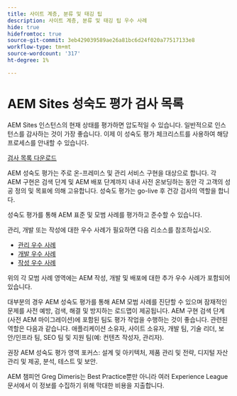 ```yaml
---
title: 사이트 계층, 분류 및 태깅 팁
description: 사이트 계층, 분류 및 태깅 팁 우수 사례
hide: true
hidefromtoc: true
source-git-commit: 3eb429039589ae26a81bc6d24f020a77517133e8
workflow-type: tm+mt
source-wordcount: '317'
ht-degree: 1%

---
```



# AEM Sites 성숙도 평가 검사 목록

AEM Sites 인스턴스의 현재 상태를 평가하면 압도적일 수 있습니다. 일반적으로 인스턴스를 감사하는 것이 가장 좋습니다. 이제 이 성숙도 평가 체크리스트를 사용하여 해당 프로세스를 안내할 수 있습니다.

[검사 목록 다운로드](assets/AEM-Sites-Maturity-Assessment.xlsx)

AEM 성숙도 평가는 주로 온-프레미스 및 관리 서비스 구현을 대상으로 합니다. 각 AEM 구현은 검색 단계 및 AEM 배포 단계까지 내내 사전 온보딩하는 동안 각 고객의 성공 정의 및 목표에 의해 고유합니다. 성숙도 평가는 go-live 후 건강 검사의 역할을 합니다.

성숙도 평가를 통해 AEM 표준 및 모범 사례를 평가하고 준수할 수 있습니다.

관리, 개발 또는 작성에 대한 우수 사례가 필요하면 다음 리소스를 참조하십시오.

* [관리 우수 사례](https://experienceleague.adobe.com/docs/experience-manager-65/administering/bestpractices/administer-best-practices.html?lang=en)
* [개발 우수 사례](https://experienceleague.adobe.com/docs/experience-manager-65/developing/bestpractices/best-practices.html?lang=en)
* [작성 우수 사례](https://experienceleague.adobe.com/docs/experience-manager-65/authoring/authoring/best-practices.html?lang=en)

위의 각 모범 사례 영역에는 AEM 작성, 개발 및 배포에 대한 추가 우수 사례가 포함되어 있습니다.

대부분의 경우 AEM 성숙도 평가를 통해 AEM 모범 사례를 진단할 수 있으며 잠재적인 문제를 사전 예방, 검색, 해결 및 방지하는 로드맵이 제공됩니다. AEM 구현 검색 단계(사전 AEM 마이그레이션)에 포함된 팀도 평가 작업을 수행하는 것이 좋습니다. 관련된 역할은 다음과 같습니다. 애플리케이션 소유자, 사이트 소유자, 개발 팀, 기술 리더, 보안/인프라 팀, SEO 팀 및 지원 팀(예: 컨텐츠 작성자, 관리자).

권장 AEM 성숙도 평가 영역 포커스: 설계 및 아키텍처, 제품 관리 및 전략, 디지털 자산 관리 및 제공, 분석, 테스트 및 보안.

AEM 챔피언 Greg Dimeris는 Best Practice뿐만 아니라 여러 Experience League 문서에서 이 정보를 수집하기 위해 막대한 비용을 지출합니다.


